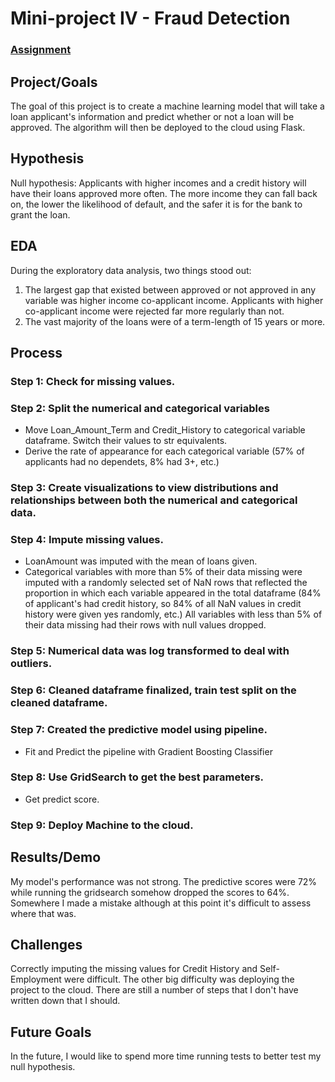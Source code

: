 # Mini-project IV - Fraud Detection

### [Assignment](assignment.md)

## Project/Goals
The goal of this project is to create a machine learning model that will take a loan applicant's information and predict whether or not a loan will be approved.
The algorithm will then be deployed to the cloud using Flask.

## Hypothesis
Null hypothesis: Applicants with higher incomes and a credit history will have their loans approved more often.  The more income they can fall back on, the lower the likelihood of default, and the safer it is for the bank to grant the loan.

## EDA 
During the exploratory data analysis, two things stood out:

1. The largest gap that existed between approved or not approved in any variable was higher income co-applicant income.  Applicants with higher co-applicant income were rejected far more regularly than not.
2. The vast majority of the loans were of a term-length of 15 years or more.


## Process

### Step 1: Check for missing values.
### Step 2: Split the numerical and categorical variables
- Move Loan_Amount_Term and Credit_History to categorical variable dataframe.  Switch their values to str equivalents.
- Derive the rate of appearance for each categorical variable (57% of applicants had no dependets, 8% had 3+, etc.)
### Step 3: Create visualizations to view distributions and relationships between both the numerical and categorical data.
### Step 4: Impute missing values.  
- LoanAmount was imputed with the mean of loans given.  
- Categorical variables with more than 5% of their data missing were imputed with a randomly selected set of NaN rows that reflected the proportion in which each variable appeared in the total dataframe (84% of applicant's had credit history, so 84% of all NaN values in credit history were given yes randomly, etc.)  All variables with less than 5% of their data missing had their rows with null values dropped.
### Step 5: Numerical data was log transformed to deal with outliers.
### Step 6: Cleaned dataframe finalized, train test split on the cleaned dataframe.
### Step 7: Created the predictive model using pipeline.
- Fit and Predict the pipeline with Gradient Boosting Classifier
### Step 8: Use GridSearch to get the best parameters.
- Get predict score.
### Step 9: Deploy Machine to the cloud.


## Results/Demo
My model's performance was not strong.  The predictive scores were 72% while running the gridsearch somehow dropped the scores to 64%.  Somewhere I made a mistake although at this point it's difficult to assess where that was.

## Challenges 
Correctly imputing the missing values for Credit History and Self-Employment were difficult.  The other big difficulty was deploying the project to the cloud.  There are still a number of steps that I don't have written down that I should.

## Future Goals
In the future, I would like to spend more time running tests to better test my null hypothesis.
